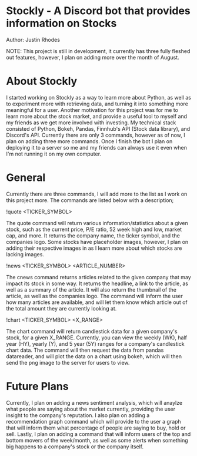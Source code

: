 # Stockly - A Discord bot that provides information on Stocks

Author: Justin Rhodes

NOTE: This project is still in development, it currently has three fully fleshed out features, however, I plan on adding more over the month of August.

# About Stockly

I started working on Stockly as a way to learn more about Python, as well as to experiment more with retrieving data, and turning it into something more meaningful for a user. Another motivation for this project was for me to learn more about the stock market, and provide a useful tool to myself and my friends as we get more involved with investing. My technical stack consisted of Python, Bokeh, Pandas, Finnhub's API (Stock data library), and Discord's API. Currently there are only 3 commands, however as of now, I plan on adding three more commands. Once I finish the bot I plan on deploying it to a server so me and my friends can always use it even when I'm not running it on my own computer.

# General
Currently there are three commands, I will add more to the list as I work on this project more. The commands are listed below with a description;

!quote <TICKER_SYMBOL>

The quote command will return various information/statistics about a given stock, such as the current price, P/E ratio, 52 week high and low, market cap, and more. It returns the company name, the ticker symbol, and the companies logo. Some stocks have placeholder images, however, I plan on adding their respective images in as I learn more about which stocks are lacking images.

!news <TICKER_SYMBOL> <ARTICLE_NUMBER>

The cnews command returns articles related to the given company that may impact its stock in some way. It returns the headline, a link to the article, as well as a summary of the article. It will also return the thumbnail of the article, as well as the companies logo. The command will inform the user how many articles are available, and will let them know which article out of the total amount they are currently looking at.

!chart <TICKER_SYMBOL> <X_RANGE>

The chart command will return candlestick data for a given company's stock, for a given X_RANGE. Currently, you can view the weekly (WK), half year (HY), yearly (Y), and 5 year (5Y) ranges for a company's candlestick chart data. The command will then request the data from pandas datareader, and will plot the data on a chart using bokeh, which will then send the png image to the server for users to view.

# Future Plans

Currently, I plan on adding a news sentiment analysis, which will anaylze what people are saying about the market currently, providing the user insight to the company's reputation. I also plan on adding a recommendation graph command which will provide to the user a graph that will inform them what percentage of people are saying to buy, hold or sell. Lastly, I plan on adding a command that will inform users of the top and bottom movers of the week/month, as well as some alerts when something big happens to a company's stock or the company itself.
